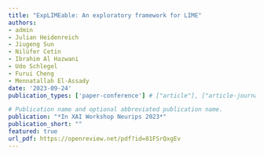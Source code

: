 ```yaml
---
title: "ExpLIMEable: An exploratory framework for LIME"
authors:
- admin
- Julian Heidenreich
- Jiugeng Sun
- Nilüfer Cetin
- Ibrahim Al Hazwani
- Udo Schlegel
- Furui Cheng
- Mennatallah El-Assady
date: '2023-09-24'
publication_types: ['paper-conference'] # ["article"], ["article-journal"] or ['paper-conference']

# Publication name and optional abbreviated publication name.
publication: "*In XAI Workshop Neurips 2023*"
publication_short: ""
featured: true
url_pdf: https://openreview.net/pdf?id=81FSrQxgEv
---
```

